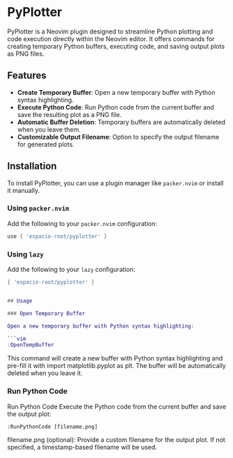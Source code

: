 # PyPlotter

PyPlotter is a Neovim plugin designed to streamline Python plotting and code execution directly within the Neovim editor. It offers commands for creating temporary Python buffers, executing code, and saving output plots as PNG files.

## Features

- **Create Temporary Buffer**: Open a new temporary buffer with Python syntax highlighting.
- **Execute Python Code**: Run Python code from the current buffer and save the resulting plot as a PNG file.
- **Automatic Buffer Deletion**: Temporary buffers are automatically deleted when you leave them.
- **Customizable Output Filename**: Option to specify the output filename for generated plots.

## Installation

To install PyPlotter, you can use a plugin manager like `packer.nvim` or install it manually.

### Using `packer.nvim`

Add the following to your `packer.nvim` configuration:

```lua
use { 'espacio-root/pyplotter' }
```

### Using `lazy`

Add the following to your `lazy` configuration:

```lua
{ 'espacio-root/pyplotter' }


## Usage

### Open Temporary Buffer

Open a new temporary buffer with Python syntax highlighting:

```vim
:OpenTempBuffer
```

This command will create a new buffer with Python syntax highlighting and pre-fill it with import matplotlib.pyplot as plt. The buffer will be automatically deleted when you leave it.

### Run Python Code

Run Python Code
Execute the Python code from the current buffer and save the output plot:

```vim
:RunPythonCode [filename.png]
```

filename.png (optional): Provide a custom filename for the output plot. If not specified, a timestamp-based filename will be used.
